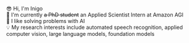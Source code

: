 😎 Hi, I'm Inigo  
🏫 I'm currently ~~a PhD student~~ an Applied Scientist Intern at Amazon AGI \
🤖 I like solving problems with AI \
💡 My research interests include automated speech recognition, applied computer vision, large language models, foundation models

<!--
**inigoval/inigoval** is a ✨ _special_ ✨ repository because its `README.md` (this file) appears on your GitHub profile.

Here are some ideas to get you started:

- 🔭 I’m currently working on ...
- 🌱 I’m currently learning ...
- 👯 I’m looking to collaborate on ...
- 🤔 I’m looking for help with ...
- 💬 Ask me about ...
- 📫 How to reach me: ...
- 😄 Pronouns: ...
- ⚡ Fun fact: ...
-->
